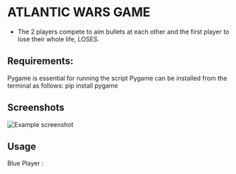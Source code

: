 # ATLANTIC WARS GAME

- The 2 players compete to aim bullets at each other and the first player to lose their whole life, LOSES.

## Requirements:

Pygame is essential for running the script 
Pygame can be installed from the terminal as follows: pip install pygame

## Screenshots
![Example screenshot](./img/atla-wars.png)

## Usage
Blue Player :
<!--
 +------------------------------+
    |      KEYS      |    ACTION   |
    +----------------+-------------+
    |       A        |     LEFT    |
    |       D        |     RIGHT   |
    |       W        |     UP      |
    |       S        |     DOWN    |
    |   Left CTRL    |     FIRE    |  
    +----------------+-------------+
    
Red Player :

+------------------------------+
    |      KEYS      |    ACTION   |
    +----------------+-------------+
    |  Left Arrow    |     LEFT    |
    |  Right Arrow   |     RIGHT   |
    |  Up Arrow      |     UP      |
    |  Down Arrow    |     DOWN    |
    |  Right CTRL    |     FIRE    |  
    +----------------+-------------+
-->
